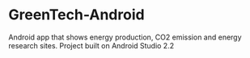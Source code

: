 # GreenTech-Android
Android app that shows energy production, CO2 emission and energy research sites.
Project built on Android Studio 2.2
